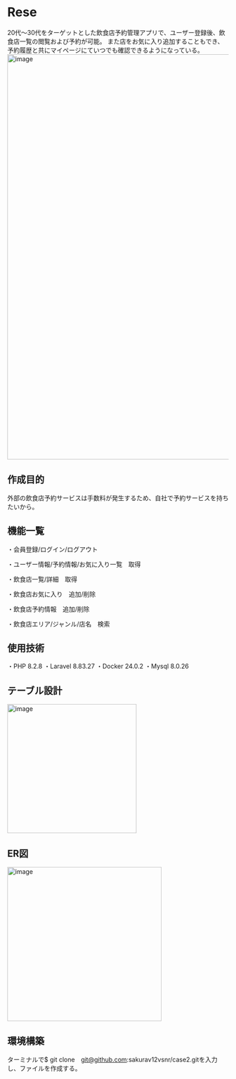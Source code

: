 # Rese
20代～30代をターゲットとした飲食店予約管理アプリで、ユーザー登録後、飲食店一覧の閲覧および予約が可能。
また店をお気に入り追加することもでき、予約履歴と共にマイページにていつでも確認できるようになっている。
<img width="923" alt="image" src="https://github.com/sakurav12vsnr/case2/assets/138364593/afce3510-4088-452f-94b2-7dc63a642e84">

## 作成目的
外部の飲食店予約サービスは手数料が発生するため、自社で予約サービスを持ちたいから。

## 機能一覧
・会員登録/ログイン/ログアウト

・ユーザー情報/予約情報/お気に入り一覧　取得

・飲食店一覧/詳細　取得

・飲食店お気に入り　追加/削除

・飲食店予約情報　追加/削除

・飲食店エリア/ジャンル/店名　検索

## 使用技術
・PHP 8.2.8
・Laravel 8.83.27
・Docker 24.0.2
・Mysql 8.0.26

## テーブル設計
<img width="294" alt="image" src="https://github.com/sakurav12vsnr/case2/assets/138364593/2c07659d-7f80-427c-8f7a-c52ea00c3936">

## ER図
<img width="351" alt="image" src="https://github.com/sakurav12vsnr/case2/assets/138364593/337d88e1-5583-4d8f-b79b-6f019c128025">

## 環境構築
ターミナルで$ git clone　git@github.com:sakurav12vsnr/case2.gitを入力し、ファイルを作成する。


